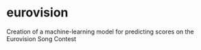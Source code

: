 # eurovision
Creation of a machine-learning model for predicting scores on the Eurovision Song Contest
